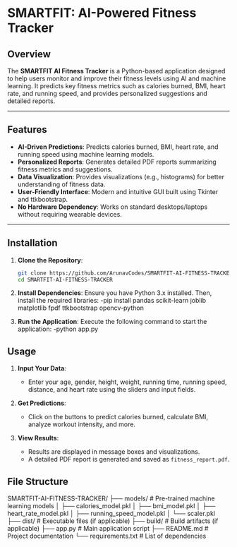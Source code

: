 # SMARTFIT: AI-Powered Fitness Tracker

## Overview
The **SMARTFIT AI Fitness Tracker** is a Python-based application designed to help users monitor and improve their fitness levels using AI and machine learning. It predicts key fitness metrics such as calories burned, BMI, heart rate, and running speed, and provides personalized suggestions and detailed reports.

---

## Features
- **AI-Driven Predictions**: Predicts calories burned, BMI, heart rate, and running speed using machine learning models.
- **Personalized Reports**: Generates detailed PDF reports summarizing fitness metrics and suggestions.
- **Data Visualization**: Provides visualizations (e.g., histograms) for better understanding of fitness data.
- **User-Friendly Interface**: Modern and intuitive GUI built using Tkinter and ttkbootstrap.
- **No Hardware Dependency**: Works on standard desktops/laptops without requiring wearable devices.

---

## Installation
1. **Clone the Repository**:
   ```bash
   git clone https://github.com/ArunavCodes/SMARTFIT-AI-FITNESS-TRACKER.git
   cd SMARTFIT-AI-FITNESS-TRACKER

2. **Install Dependencies**:
Ensure you have Python 3.x installed. Then, install the required libraries:
-pip install pandas scikit-learn joblib matplotlib fpdf ttkbootstrap opencv-python

4. **Run the Application**:
Execute the following command to start the application:
-python app.py

## Usage
1. **Input Your Data**:
   - Enter your age, gender, height, weight, running time, running speed, distance, and heart rate using the sliders and input fields.

2. **Get Predictions**:
   - Click on the buttons to predict calories burned, calculate BMI, analyze workout intensity, and more.

3. **View Results**:
   - Results are displayed in message boxes and visualizations.
   - A detailed PDF report is generated and saved as `fitness_report.pdf`.

## File Structure

SMARTFIT-AI-FITNESS-TRACKER/
├── models/                  # Pre-trained machine learning models
│   ├── calories_model.pkl
│   ├── bmi_model.pkl
│   ├── heart_rate_model.pkl
│   ├── running_speed_model.pkl
│   └── scaler.pkl
├── dist/                    # Executable files (if applicable)
├── build/                   # Build artifacts (if applicable)
├── app.py                   # Main application script
├── README.md                # Project documentation
└── requirements.txt         # List of dependencies

   
